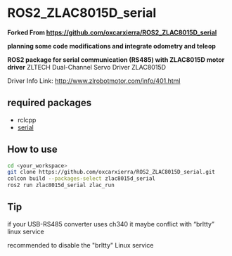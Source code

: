 # ROS2_ZLAC8015D_serial

**Forked From https://github.com/oxcarxierra/ROS2_ZLAC8015D_serial**

**planning some code modifications and integrate odometry and teleop**

**ROS2 package for serial communication (RS485) with ZLAC8015D motor driver**
ZLTECH Dual-Channel Servo Driver ZLAC8015D

Driver Info Link: http://www.zlrobotmotor.com/info/401.html

## required packages

- rclcpp
- [serial](https://github.com/wjwwood/serial)

## How to use

```bash
cd <your_workspace>
git clone https://github.com/oxcarxierra/ROS2_ZLAC8015D_serial.git
colcon build --packages-select zlac8015d_serial
ros2 run zlac8015d_serial zlac_run
```

## Tip

if your USB-RS485 converter uses ch340 it maybe conflict with “brltty” linux service

recommended to disable the "brltty" Linux service
